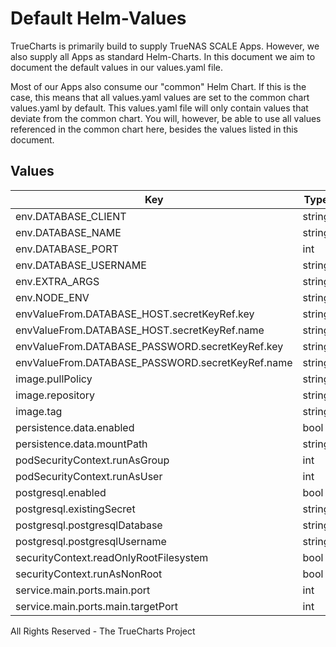 # Default Helm-Values

TrueCharts is primarily build to supply TrueNAS SCALE Apps.
However, we also supply all Apps as standard Helm-Charts. In this document we aim to document the default values in our values.yaml file.

Most of our Apps also consume our "common" Helm Chart.
If this is the case, this means that all values.yaml values are set to the common chart values.yaml by default. This values.yaml file will only contain values that deviate from the common chart.
You will, however, be able to use all values referenced in the common chart here, besides the values listed in this document.

## Values

| Key | Type | Default | Description |
|-----|------|---------|-------------|
| env.DATABASE_CLIENT | string | `"postgres"` |  |
| env.DATABASE_NAME | string | `"{{ .Values.postgresql.postgresqlDatabase }}"` |  |
| env.DATABASE_PORT | int | `5432` |  |
| env.DATABASE_USERNAME | string | `"{{ .Values.postgresql.postgresqlUsername }}"` |  |
| env.EXTRA_ARGS | string | `""` |  |
| env.NODE_ENV | string | `"production"` |  |
| envValueFrom.DATABASE_HOST.secretKeyRef.key | string | `"plainhost"` |  |
| envValueFrom.DATABASE_HOST.secretKeyRef.name | string | `"dbcreds"` |  |
| envValueFrom.DATABASE_PASSWORD.secretKeyRef.key | string | `"postgresql-password"` |  |
| envValueFrom.DATABASE_PASSWORD.secretKeyRef.name | string | `"dbcreds"` |  |
| image.pullPolicy | string | `"IfNotPresent"` |  |
| image.repository | string | `"tccr.io/truecharts/strapi"` |  |
| image.tag | string | `"v3.6.8@sha256:25d345a1787c5be5ef1771b069e0eeaeba5b244a62870cc2b9d5acba0eaedd89"` |  |
| persistence.data.enabled | bool | `true` |  |
| persistence.data.mountPath | string | `"/srv/app"` |  |
| podSecurityContext.runAsGroup | int | `0` |  |
| podSecurityContext.runAsUser | int | `0` |  |
| postgresql.enabled | bool | `true` |  |
| postgresql.existingSecret | string | `"dbcreds"` |  |
| postgresql.postgresqlDatabase | string | `"strapi"` |  |
| postgresql.postgresqlUsername | string | `"strapi"` |  |
| securityContext.readOnlyRootFilesystem | bool | `false` |  |
| securityContext.runAsNonRoot | bool | `false` |  |
| service.main.ports.main.port | int | `1337` |  |
| service.main.ports.main.targetPort | int | `1337` |  |

All Rights Reserved - The TrueCharts Project
